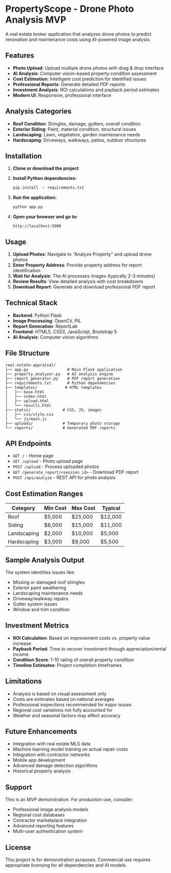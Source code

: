 # PropertyScope - Drone Photo Analysis MVP

A real estate broker application that analyzes drone photos to predict renovation and maintenance costs using AI-powered image analysis.

## Features

- **Photo Upload**: Upload multiple drone photos with drag & drop interface
- **AI Analysis**: Computer vision-based property condition assessment
- **Cost Estimation**: Intelligent cost prediction for identified issues
- **Professional Reports**: Generate detailed PDF reports
- **Investment Analysis**: ROI calculations and payback period estimates
- **Modern UI**: Responsive, professional interface

## Analysis Categories

- **Roof Condition**: Shingles, damage, gutters, overall condition
- **Exterior Siding**: Paint, material condition, structural issues
- **Landscaping**: Lawn, vegetation, garden maintenance needs
- **Hardscaping**: Driveways, walkways, patios, outdoor structures

## Installation

1. **Clone or download the project**
2. **Install Python dependencies:**
   ```bash
   pip install -r requirements.txt
   ```

3. **Run the application:**
   ```bash
   python app.py
   ```

4. **Open your browser and go to:**
   ```
   http://localhost:5000
   ```

## Usage

1. **Upload Photos**: Navigate to "Analyze Property" and upload drone photos
2. **Enter Property Address**: Provide property address for report identification
3. **Wait for Analysis**: The AI processes images (typically 2-3 minutes)
4. **Review Results**: View detailed analysis with cost breakdowns
5. **Download Report**: Generate and download professional PDF report

## Technical Stack

- **Backend**: Python Flask
- **Image Processing**: OpenCV, PIL
- **Report Generation**: ReportLab
- **Frontend**: HTML5, CSS3, JavaScript, Bootstrap 5
- **AI Analysis**: Computer vision algorithms

## File Structure

```
real-estate-appraisal/
├── app.py                 # Main Flask application
├── property_analyzer.py   # AI analysis engine
├── report_generator.py    # PDF report generation
├── requirements.txt       # Python dependencies
├── templates/            # HTML templates
│   ├── base.html
│   ├── index.html
│   ├── upload.html
│   └── results.html
├── static/              # CSS, JS, images
│   ├── css/style.css
│   └── js/main.js
├── uploads/             # Temporary photo storage
└── reports/             # Generated PDF reports
```

## API Endpoints

- `GET /` - Home page
- `GET /upload` - Photo upload page
- `POST /upload` - Process uploaded photos
- `GET /generate_report/<session_id>` - Download PDF report
- `POST /api/analyze` - REST API for photo analysis

## Cost Estimation Ranges

| Category | Min Cost | Max Cost | Typical |
|----------|----------|----------|---------|
| Roof | $5,000 | $25,000 | $12,000 |
| Siding | $8,000 | $15,000 | $11,000 |
| Landscaping | $2,000 | $10,000 | $5,000 |
| Hardscaping | $3,000 | $8,000 | $5,500 |

## Sample Analysis Output

The system identifies issues like:
- Missing or damaged roof shingles
- Exterior paint weathering
- Landscaping maintenance needs
- Driveway/walkway repairs
- Gutter system issues
- Window and trim condition

## Investment Metrics

- **ROI Calculation**: Based on improvement costs vs. property value increase
- **Payback Period**: Time to recover investment through appreciation/rental income
- **Condition Score**: 1-10 rating of overall property condition
- **Timeline Estimates**: Project completion timeframes

## Limitations

- Analysis is based on visual assessment only
- Costs are estimates based on national averages
- Professional inspections recommended for major issues
- Regional cost variations not fully accounted for
- Weather and seasonal factors may affect accuracy

## Future Enhancements

- Integration with real estate MLS data
- Machine learning model training on actual repair costs
- Integration with contractor networks
- Mobile app development
- Advanced damage detection algorithms
- Historical property analysis

## Support

This is an MVP demonstration. For production use, consider:
- Professional image analysis models
- Regional cost databases
- Contractor marketplace integration
- Advanced reporting features
- Multi-user authentication system

## License

This project is for demonstration purposes. Commercial use requires appropriate licensing for all dependencies and AI models.